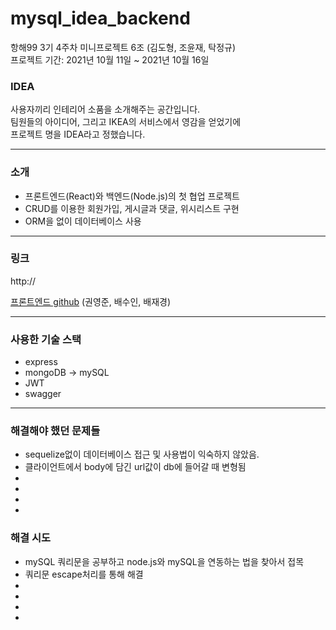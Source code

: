 # mysql_idea_backend
항해99 3기 4주차 미니프로젝트 6조 (김도형, 조윤재, 탁정규) <br>
프로젝트 기간: 2021년 10월 11일 ~ 2021년 10월 16일

### IDEA
사용자끼리 인테리어 소품을 소개해주는 공간입니다.<br>
팀원들의 아이디어, 그리고 IKEA의 서비스에서 영감을 얻었기에 <br>
프로젝트 명을 IDEA라고 정했습니다.

<hr>

### 소개
* 프론트엔드(React)와 백엔드(Node.js)의 첫 협업 프로젝트<br>
* CRUD를 이용한 회원가입, 게시글과 댓글, 위시리스트 구현
* ORM을 없이 데이터베이스 사용

<hr>

###  링크
http://


<a href="https://github.com/devLily/Hanghae6-IDEA_frontend/tree/master">프론트엔드 github</a>
(권영준, 배수인, 배재경)
<hr>

### 사용한 기술 스택
* express
* mongoDB -> mySQL
* JWT
* swagger


<hr>

### 해결해야 했던 문제들
* sequelize없이 데이터베이스 접근 및 사용법이 익숙하지 않았음.
* 클라이언트에서 body에 담긴 url값이 db에 들어갈 때 변형됨
* 
* 
* 
* 

### 해결 시도
* mySQL 쿼리문을 공부하고 node.js와 mySQL을 연동하는 법을 찾아서 접목
* 쿼리문 escape처리를 통해 해결
* 
* 
* 
* 